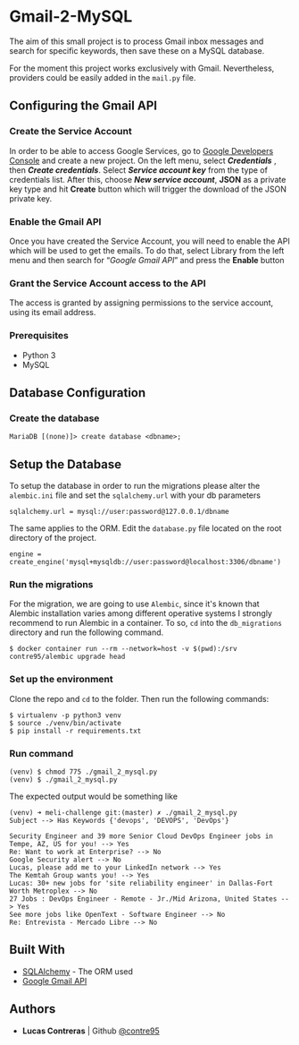 # Gmail-2-MySQL 

The aim of this small project is to process Gmail inbox messages and search for specific keywords, then save these on a MySQL database.

For the moment this project works exclusively with Gmail. Nevertheless, providers could be easily added in the `mail.py` file.

## Configuring the Gmail API

### Create the Service Account
In order to be able to access Google Services, go to [Google Developers Console](https://console.developers.google.com/) and create a new project.
On the left menu, select ***Credentials*** , then ***Create credentials***. Select ***Service account key*** from the type of credentials list. After this, choose ***New service account***, **JSON** as a private key type and hit **Create** button which will trigger the download of the JSON private key.

### Enable the Gmail API 
Once you have created the Service Account, you will need to enable the API which will be used to get the emails. To do that, select Library from the left menu and then search for “*Google Gmail API*” and press the **Enable** button

### Grant the Service Account access to the API
The access is granted by assigning permissions to the service account, using its email address. 

### Prerequisites
  * Python 3
  * MySQL

## Database Configuration

### Create the database
```
MariaDB [(none)]> create database <dbname>;
```
## Setup the Database
To setup the database in order to run the migrations please alter the `alembic.ini` file and set the `sqlalchemy.url` with your db parameters
```
sqlalchemy.url = mysql://user:password@127.0.0.1/dbname
```
The same applies to the ORM. Edit the `database.py` file located on the root directory of the project.
```
engine = create_engine('mysql+mysqldb://user:password@localhost:3306/dbname')
```

### Run the migrations
For the migration, we are going to use `Alembic`, since it's known that Alembic installation varies among different operative systems I strongly recommend to run Alembic in a container. To so, `cd` into the `db_migrations` directory and run the following command.
```
$ docker container run --rm --network=host -v $(pwd):/srv contre95/alembic upgrade head
```

### Set up the environment
Clone the repo and `cd` to the folder. Then run the following commands:
```
$ virtualenv -p python3 venv
$ source ./venv/bin/activate
$ pip install -r requirements.txt
```

### Run command

```
(venv) $ chmod 775 ./gmail_2_mysql.py
(venv) $ ./gmail_2_mysql.py
```
The expected output would be something like 
```
(venv) ➜ meli-challenge git:(master) ✗ ./gmail_2_mysql.py 
Subject --> Has Keywords {'devops', 'DEVOPS', 'DevOps'}

Security Engineer and 39 more Senior Cloud DevOps Engineer jobs in Tempe, AZ, US for you! --> Yes
Re: Want to work at Enterprise? --> No
Google Security alert --> No
Lucas, please add me to your LinkedIn network --> Yes
The Kemtah Group wants you! --> Yes
Lucas: 30+ new jobs for 'site reliability engineer' in Dallas-Fort Worth Metroplex --> No
27 Jobs : DevOps Engineer - Remote - Jr./Mid Arizona, United States --> Yes
See more jobs like OpenText - Software Engineer --> No
Re: Entrevista - Mercado Libre --> No
```
## Built With
* [SQLAlchemy](https://www.sqlalchemy.org/) - The ORM used
* [Google Gmail API](https://developers.google.com/gmail/)


## Authors

* **Lucas Contreras**  | Github [@contre95](https://github.com/contre95)



